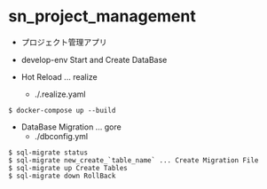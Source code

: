 # sn_project_management
- プロジェクト管理アプリ

- develop-env Start and Create DataBase
- Hot Reload ... realize
  - ./.realize.yaml
```
$ docker-compose up --build
```

- DataBase Migration ... gore
  - ./dbconfig.yml
```
$ sql-migrate status
$ sql-migrate new_create_`table_name` ... Create Migration File
$ sql-migrate up Create Tables
$ sql-migrate down RollBack
```

